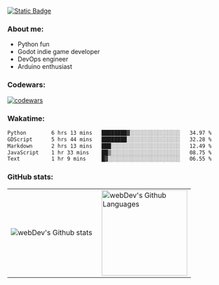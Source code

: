 [![Static Badge](https://img.shields.io/badge/Telegram-blue?style=flat&logo=telegram&link=https://t.me/sfkulagin)](https://t.me/sfkulagin)
### About me:

- Python fun
- Godot indie game developer
- DevOps engineer
- Arduino enthusiast

### Codewars:

[![codewars](https://www.codewars.com/users/talkafk/badges/large)](https://www.codewars.com/users/talkafk)

### Wakatime:

<!--START_SECTION:waka-->

```txt
Python        6 hrs 13 mins   ████████▓░░░░░░░░░░░░░░░░   34.97 %
GDScript      5 hrs 44 mins   ████████░░░░░░░░░░░░░░░░░   32.28 %
Markdown      2 hrs 13 mins   ███░░░░░░░░░░░░░░░░░░░░░░   12.49 %
JavaScript    1 hr 33 mins    ██▒░░░░░░░░░░░░░░░░░░░░░░   08.75 %
Text          1 hr 9 mins     █▓░░░░░░░░░░░░░░░░░░░░░░░   06.55 %
```

<!--END_SECTION:waka-->

### GitHub stats:

<table>
  <tr>
    <td>
      <img align="left" src="http://github-readme-streak-stats.herokuapp.com?user=talkafk&theme=dark&background=000000" alt="webDev's Github stats" />
    </td>
    <td>
      <img height="195px" align="right" alt="webDev's Github Languages" src="https://github-readme-stats-sigma-five.vercel.app/api/top-langs/?username=talkafk&layout=compact&theme=vision-friendly-dark" />
    </td>
  </tr>
</table>
